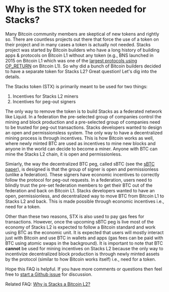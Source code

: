 # Why is the STX token needed for Stacks?

Many Bitcoin community members are skeptical of new tokens and rightly so. There are countless projects out there that force the use of a token on their project and in many cases a token is actually not needed. Stacks project was started by Bitcoin builders who have a long history of building apps & protocols on Bitcoin L1 without any token (e.g., BNS launched in 2015 on Bitcoin L1 which was one of the [largest protocols using OP_RETURN](https://twitter.com/TO/status/1625136789676756992?s=20) on Bitcoin L1). So why did a bunch of Bitcoin builders decided to have a separate token for Stacks L2? Great question! Let's dig into the details.

The Stacks token (STX) is primarily meant to be used for two things:

1) Incentives for Stacks L2 miners
2) Incentives for peg-out signers 

The only way to remove the token is to build Stacks as a federated network like Liquid. In a federation the pre-selected group of companies control the mining and block production and a pre-selected group of companies need to be trusted for peg-out transactions. Stacks developers wanted to design an open and permissionsless system. The only way to have a decentralized mining process is through incentives. This is how Bitcoin works as well, where newly minted BTC are used as incentives to mine new blocks and anyone in the world can decide to become a miner. Anyone with BTC can mine the Stacks L2 chain, it is open and permissionless. 

Simiarly, the way the decentralized BTC peg, called sBTC (see the [sBTC paper](https://stacks.co/sbtc.pdf)), is designed is that the group of signer is open and permissionless (unlike a federation). These signers have economic incentives to correctly follow the protocol for peg-out requests. In a federation, users need to blindly trust the pre-set federation members to get their BTC out of the federation and back on Bitcoin L1. Stacks developers wanted to have an open, permissionless, and decentralized way to move BTC from Bitcoin L1 to Stacks L2 and back. This is made possible through economic incentives i.e., need for a token.

Other than these two reasons, STX is also used to pay gas fees for transactions. However, once the upcoming sBTC peg is live most of the economy of Stacks L2 is expected to follow a Bitcoin standard and work using BTC as the economic unit. It is expected that users will mostly interact just with Bitcoin and use BTC in wallets and apps (gas fees can be paid with BTC using atomic swaps in the background). It is important to note that BTC **cannot** be used for mining incentives on Stacks L2 because the only way to incentivize decentralized block production is through newly minted assets by the protocol (similar to how Bitcoin works itself) i.e., need for a token.

Hope this FAQ is helpful. If you have more comments or questions then feel free to [start a Github issue](https://github.com/stacks-network/stacks/issues/new) for discussion.

Related FAQ: [Why is Stacks a Bitcoin L2?](https://github.com/stacks-network/stacks/blob/master/stacks-l2.md)

